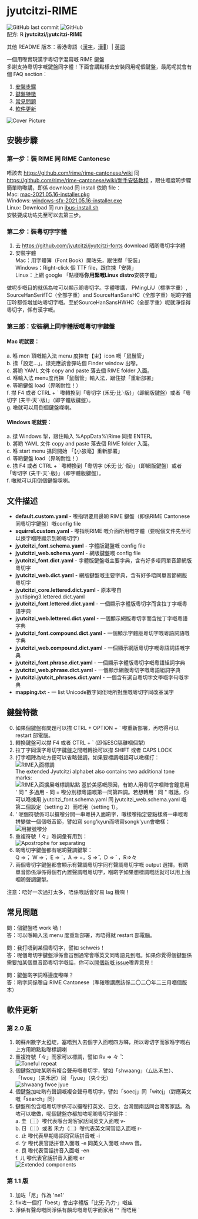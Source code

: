 # jyutcitzi-RIME
![GitHub last commit](https://img.shields.io/github/last-commit/jyutcitzi/jyutcitzi-RIME.svg) ![GitHub](https://img.shields.io/github/license/jyutcitzi/jyutcitzi-RIME.svg)  
配方: ℞ **jyutcitzi/jyutcitzi-RIME**

其他 README 版本：香港粵語（[漢字](README.yue-hk.honzi.md)，[漢󱛍](README.yue-hk.honzi-jcz.md)）| [英語](README.md)

一個用嚟實現漢字粵切字混寫嘅 RIME 鍵盤  
多謝支持粵切字嘅鍵盤同字體！下面會講點樣去安裝同用呢個鍵盤，最尾呢就會有個 FAQ section：  
1. [安裝步驟](#安裝步驟)  
2. [鍵盤特徵](#鍵盤特徵)
3. [常見問題](#常見問題)
4. [軟件更新](#軟件更新)  

![Cover Picture](https://github.com/jyutcitzi/jyutcitzi-RIME/blob/d5f0104ab5d2a111f9dc2a0ffa511709fb88f83e/images/cover_picture.png)

## 安裝步驟
### 第一步：裝 RIME 同 RIME Cantonese
唔該去 https://github.com/rime/rime-cantonese/wiki 同 https://github.com/rime/rime-cantonese/wiki/新手安裝教程 ，跟住嗰度啲步驟  
簡單啲嚟講，即係 download 同 install 依啲 file：  
Mac: [mac-2021.05.16-installer.pkg](https://github.com/rime/rime-cantonese/releases/download/2021.05.16/mac-2021.05.16-installer.pkg)  
Windows: [windows-sfx-2021.05.16-installer.exe](https://github.com/rime/rime-cantonese/releases/download/2021.05.16/windows-sfx-2021.05.16-installer.exe)  
Linux: Download 同 run [ibus-install.sh](https://github.com/rime/rime-cantonese/releases/download/2021.05.16/ibus-install.sh)  
安裝要成功咗先至可以去第三步。  

### 第二步：裝粵切字字體
1. 去 https://github.com/jyutcitzi/jyutcitzi-fonts download 晒啲粵切字字體  
2. 安裝字體  
Mac：用字體簿（Font Book）開咗先，跟住㩒「安裝」  
Windows：Right-click 個 TTF file，跟住揀「安裝」  
Linux：上網 google 「點樣喺**你用緊嘅Linux distro**安裝字體」  

做呢步嘅目的就係為咗可以顯示啲粵切字。字體嚟講， PMingLiU（標準字重）, SourceHanSerifTC（全部字重）and SourceHanSansHC（全部字重）呢啲字體冚唥都係增加咗粵切字嘅。至於SourceHanSansHWHC（全部字重）呢就淨係得粵切字，係冇漢字嘅。

### 第三部：安裝網上同字體版嘅粵切字鍵盤
#### Mac 呢就要：
   a. 喺 mon 頂嘅輸入法 menu 度揀有【ㄓ】icon 嘅「鼠鬚管」  
   b. 㩒「設定…」。㩒完應該會彈咗個 Finder window 出嚟。  
   c. 將啲 YAML 文件 copy and paste 落去個 RIME folder 入面。  
   d. 喺輸入法 menu度再揀「鼠鬚管」輸入法，跟住㩒「重新部署」  
   e. 等啲鍵盤 load（畀啲耐性！）  
   f. 㩒 F4 或者 CTRL + \` 嚟轉換到「粵切字 (禾旡·比\`·版)」（即網版鍵盤）或者「粵切字 (夫干·天\`·版)」（即字體版鍵盤）。  
   g. 噉就可以用倒個鍵盤㗎喇。  

#### Windows 呢就要：
   a. 㩒 Windows 掣，跟住輸入 %AppData%\Rime 同㩒 ENTER。  
   b. 將啲 YAML 文件 copy and paste 落去個 RIME folder 入面。  
   c. 喺 start menu 揾同開始 「【小狼毫】重新部署」  
   d. 等啲鍵盤 load（畀啲耐性！）  
   e. 㩒 F4 或者 CTRL + \` 嚟轉換到「粵切字 (禾旡·比\`·版)」（即網版鍵盤）或者「粵切字 (夫干·天\`·版)」（即字體版鍵盤）。  
   f. 噉就可以用倒個鍵盤㗎喇。  

## 文件描述
- **default.custom.yaml** - 嚟指明要用邊啲 RIME 鍵盤（即係RIME Cantonese同粵切字鍵盤）嘅config file
- **squirrel.custom.yaml** - 嚟指明RIME 嘅介面所用嘅字體（要呢個文件先至可以揀字嗰陣顯示到啲粵切字）
- **jyutcitzi_font.schema.yaml** - 字體版鍵盤嘅 config file
- **jyutcitzi_web.schema.yaml** - 網版鍵盤嘅 config file 
- **jyutcitzi_font.dict.yaml** - 字體版鍵盤嘅主要字典，含有好多唔同單音節網版粵切字
- **jyutcitzi_web.dict.yaml** - 網版鍵盤嘅主要字典，含有好多唔同單音節網版粵切字
- **jyutcitzi_core.lettered.dict.yaml** - 原本嚟自 jyut6ping3.lettered.dict.yaml
- **jyutcitzi_font.lettered.dict.yaml** - 一個顯示字體版粵切字而含拉丁字嘅粵語字典
- **jyutcitzi_web.lettered.dict.yaml** - 一個顯示網版粵切字而含拉丁字嘅粵語字典
- **jyutcitzi_font.compound.dict.yaml** - 一個顯示字體版粵切字嘅粵語詞語嘅字典  
- **jyutcitzi_web.compound.dict.yaml** - 一個顯示網版粵切字嘅粵語詞語嘅字典  
- **jyutcitzi_font.phrase.dict.yaml** - 一個顯示字體版粵切字嘅粵語組詞字典  
- **jyutcitzi_web.phrase.dict.yaml** - 一個顯示網版粵切字嘅粵語組詞字典  
- **jyutcitzi.jyutcit_phrases.dict.yaml** - 一個含有選自粵切字文學嘅字句嘅字典  
- **mapping.txt** - 一 list Unicode數字同佢哋所對應嘅粵切字同改革漢字  

## 鍵盤特徵
   0. 如果個鍵盤有問題可以㩒 CTRL + OPTION + \` 嚟重新部署，再唔得可以 restart 部電腦。  
   1. 轉換鍵盤可以㩒 F4 或者 CTRL + \` (即係ESC隔離嗰個掣)  
   2. 拉丁字同漢字粵切字鍵盤之間嘅轉換可以㩒 SHIFT 或者 CAPS LOCK
   3. 打字嗰陣為咗方便可以省略聲調，如果要標調嘅話可以噉樣打：  
	![RIME入面標調](https://github.com/jyutcitzi/jyutcitzi-RIME/blob/1efad951f8ef6e2cbc36f05b85726a21e3a2f1c5/images/tone_marks.png)  
   	The extended Jyutcitzi alphabet also contains two additional tone marks:  
   	![RIME入面擴展嘅標調點點](https://github.com/jyutcitzi/jyutcitzi-RIME/blob/4fc8bf49e4424a0743e854259ff2c454eed5a311/images/tone_marks_extended.png)
      基於美感嘅原因，有啲人用粵切字嗰陣會鐘意用 ' 同 " 多過用 - 同 = 嚟分別標粵語嘅第一同第四調。若想轉用 ' 同 " 嘅話，你可以喺揀用 jyutcitzi_font.schema.yaml 同 jyutcitzi_web.schema.yaml 嘅 第二個設定（setting 2）而唔用（setting 1）。
   4. ' 呢個符號係可以攞嚟分開一串粵拼入面啲字，噉樣嚟指定要點樣將一串嘅粵拼變做一個個嘅音節，譬如寫 song'kyun而唔寫songk'yun會噉樣：  
![用撇號嚟分](https://github.com/jyutcitzi/jyutcitzi-RIME/blob/194d5590b80284f298057cd7f67dbe43b7c151e2/images/apostrophe_for_separating.png)
   5. 重複符號「々」喺詞彙有用到：  
![Apostrophe for separating](https://github.com/jyutcitzi/jyutcitzi-RIME/blob/194d5590b80284f298057cd7f67dbe43b7c151e2/images/apostrophe_for_separating.png) 
   6. 啲粵切字鍵盤都有呢啲聲調鍵掣：  
      Q ⇒  ̄，W ⇒  ́，E ⇒ \`，A ⇒ =，S ⇒  ̋，D ⇒ ﾞ，R⇒々
   7. 兩個粵切字鍵盤都會顯示有聲調粵切字同冇聲調粵切字嘅 output 選擇。有啲單音節係淨係得個冇內置聲調嘅粵切字，嗰啲字如果想標調嘅話就可以用上面嗰啲聲調鍵掣。

注意：唔好一次過打太多，唔係嘅話會好易 lag 機㗎！

## 常見問題
問：個鍵盤唔 work 喎！  
答：可以喺輸入法 menu 度重新部署，再唔得就 restart 部電腦。

問：我打唔到某個粵切字，譬如 schweis！  
答：呢個粵切字鍵盤淨係會冚倒通常會喺英文同粵語見到嘅。如果你覺得個鍵盤係需要加某個單音節粵切字嘅話，你可以[開個新嘅 issue](https://github.com/jyutcitzi/jyutcitzi-RIME/issues/new)嚟畀意見！

問：鍵盤啲字詞喺邊度嚟㗎？  
答：啲字詞係嚟自 RIME Cantonese（準確嚟講應該係二〇二〇年二三月嗰個版本）

## 軟件更新
### 第 2.0 版
1. 啲蘇州數字太掗埞，塞唔到入去個字入面嘅四方𡃈，所以粵切字而家喺字嘅右上方用啲點點嚟標調喇
2. 重複符號「々」而家可以標調，譬如 Rv ⇒ 々 ̄：  
   ![Toneful repeat](https://github.com/jyutcitzi/jyutcitzi-RIME/blob/aee302bd087caba2e933d9f22a11b8455ace1e87/images/toneful_repeat.png)
3. 個鍵盤加咗某啲有複合聲母嘅粵切字，譬如「shwaang」（厶亾禾生）、「fwoe」（夫禾居）同 「jyue」（央仒旡）  
   ![shwaang fwoe jyue](https://github.com/jyutcitzi/jyutcitzi-RIME/blob/aee302bd087caba2e933d9f22a11b8455ace1e87/images/shwaang_fwoe_jyue.png)
4. 個鍵盤加咗啲冇聲調嘅複合聲母粵切字，譬如「soecj」同「witcj」（對應英文嘅「search」同）  
5. 鍵盤所包含嘅粵切字係可以攞嚟打英文、日文、台灣閩南話同台灣客家話。為咗可以噉做，呢個鍵盤亦都加咗呢啲粵切字部件：  
a. 圭（⿰）嚟代表喺台灣客家話同英文入面嘅 v-  
b. ㄖ（⿰）或者 禾力（⿰）嚟代表英文同官話入面嘅 r-  
c. 止 嚟代表早期粵語同官話拼音嘅 -i  
d. 亇 嚟代表官話拼音入面嘅 -e 同英文入面嘅 shwa 音。  
e. 艮 嚟代表官話拼音入面嘅 -en  
f. ㄦ 嚟代表官話拼音入面嘅 er  
   ![Extended components](https://github.com/jyutcitzi/jyutcitzi-RIME/blob/aee302bd087caba2e933d9f22a11b8455ace1e87/images/extended_components.png)

### 第 1.1 版
1. 加咗「尼」作為 'ne1'
2. fix咗一個打「best」會出字體版「比旡·乃力·」嘅痋
3. 淨係有聲母嘅同淨係有韻母嘅粵切字而家用 ⺍ 而唔用 \`
